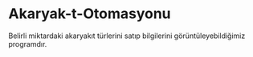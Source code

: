 # Akaryak-t-Otomasyonu
Belirli miktardaki akaryakıt türlerini satıp bilgilerini görüntüleyebildiğimiz programdır.
